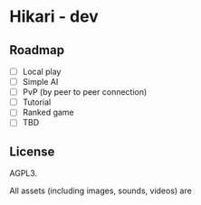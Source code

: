 # Hikari - dev

## Roadmap

* [ ] Local play
* [ ] Simple AI
* [ ] PvP (by peer to peer connection)
* [ ] Tutorial 
* [ ] Ranked game
* [ ] TBD

## License

AGPL3. 

All assets (including images, sounds, videos) are 